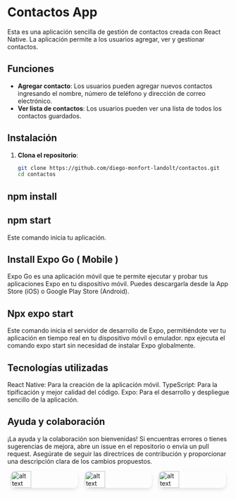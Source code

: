 # Contactos App

Esta es una aplicación sencilla de gestión de contactos creada con React Native. La aplicación permite a los usuarios agregar, ver y gestionar contactos.

## Funciones

- **Agregar contacto**: Los usuarios pueden agregar nuevos contactos ingresando el nombre, número de teléfono y dirección de correo electrónico.
- **Ver lista de contactos**: Los usuarios pueden ver una lista de todos los contactos guardados.

## Instalación

1. **Clona el repositorio**:
   ```bash
   git clone https://github.com/diego-monfort-landolt/contactos.git
   cd contactos

## npm install

## npm start
Este comando inicia tu aplicación.

## Install Expo Go ( Mobile )
Expo Go es una aplicación móvil que te permite ejecutar y probar tus aplicaciones Expo en tu dispositivo móvil. Puedes descargarla desde la App Store (iOS) o Google Play Store (Android).

## Npx expo start
Este comando inicia el servidor de desarrollo de Expo, permitiéndote ver tu aplicación en tiempo real en tu dispositivo móvil o emulador. npx ejecuta el comando expo start sin necesidad de instalar Expo globalmente.

## Tecnologías utilizadas

React Native: Para la creación de la aplicación móvil.
TypeScript: Para la tipificación y mejor calidad del código.
Expo: Para el desarrollo y despliegue sencillo de la aplicación.

## Ayuda y colaboración

¡La ayuda y la colaboración son bienvenidas! Si encuentras errores o tienes sugerencias de mejora, abre un issue en el repositorio o envía un pull request. Asegúrate de seguir las directrices de contribución y proporcionar una descripción clara de los cambios propuestos.

<div style="display: flex; justify-content: space-around;">
  <img src="./assets/images/contactosIMG3.png" alt="alt text" style="width: 30%; border-radius: 10px; box-shadow: 0 4px 8px rgba(0, 0, 0, 0.1);" />
  <img src="./assets/images/contactosIMG1.png" alt="alt text" style="width: 30%; border-radius: 10px; box-shadow: 0 4px 8px rgba(0, 0, 0, 0.1);" />
  <img src="./assets/images/contactosIMG2.png" alt="alt text" style="width: 30%; border-radius: 10px; box-shadow: 0 4px 8px rgba(0, 0, 0, 0.1);" />
</div>
